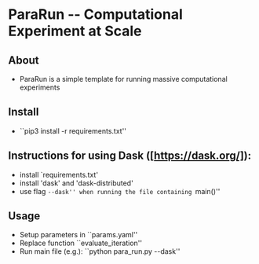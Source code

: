 # ParaRun -- Computational Experiment at Scale

## About
- ParaRun is a simple template for running massive computational experiments 

## Install
- ``pip3 install -r requirements.txt''

## Instructions for using Dask ([https://dask.org/]):
 - install `requirements.txt'
 - install 'dask' and 'dask-distributed'
 - use flag ``--dask'' when running the file containing ``main()''

## Usage
 - Setup parameters in ``params.yaml''
 - Replace function ``evaluate_iteration''
 - Run main file (e.g.): ``python para_run.py --dask''




